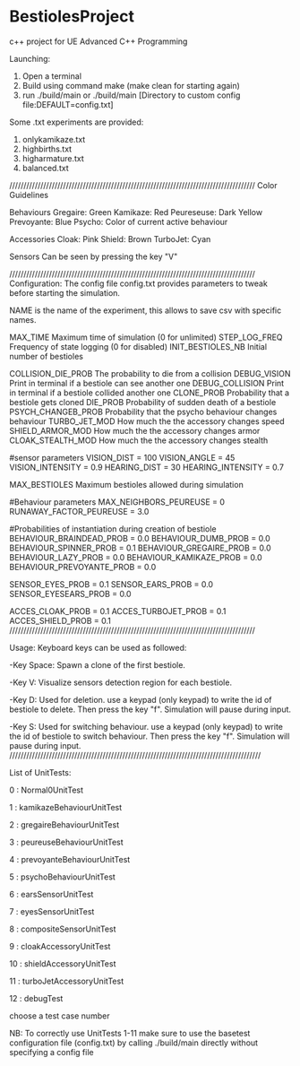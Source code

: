 # BestiolesProject
c++ project for UE Advanced C++ Programming

Launching:
1) Open a terminal
2) Build using command make (make clean for starting again)
2) run .\/build/main 
or
 .\/build/main [Directory to custom config file:DEFAULT=config.txt]


Some .txt experiments are provided:
1) onlykamikaze.txt
2) highbirths.txt
3) higharmature.txt
4) balanced.txt

///////////////////////////////////////////////////////////////////////////////////////
Color Guidelines

Behaviours
Gregaire: Green
Kamikaze: Red
Peureseuse: Dark Yellow
Prevoyante: Blue
Psycho: Color of current active behaviour

Accessories
Cloak: Pink
Shield: Brown
TurboJet: Cyan

Sensors
Can be seen by pressing the key "V"

///////////////////////////////////////////////////////////////////////////////////////
Configuration:
The config file config.txt provides parameters to tweak before starting the simulation.

NAME is the name of the experiment, this allows to save csv with specific names.

MAX_TIME Maximum time of simulation (0 for unlimited)
STEP_LOG_FREQ Frequency of state logging (0 for disabled)
INIT_BESTIOLES_NB Initial number of bestioles

COLLISION_DIE_PROB The probability to die from a collision
DEBUG_VISION Print in terminal if a bestiole can see another one
DEBUG_COLLISION Print in terminal if a bestiole collided another one
CLONE_PROB Probability that a bestiole gets cloned
DIE_PROB Probability of sudden death of a bestiole
PSYCH_CHANGEB_PROB Probability that the psycho behaviour changes behaviour
TURBO_JET_MOD How much the the accessory changes speed
SHIELD_ARMOR_MOD How much the the accessory changes armor
CLOAK_STEALTH_MOD How much the the accessory changes stealth

#sensor parameters
VISION_DIST = 100
VISION_ANGLE = 45
VISION_INTENSITY = 0.9
HEARING_DIST = 30
HEARING_INTENSITY = 0.7

MAX_BESTIOLES Maximum bestioles allowed during simulation

#Behaviour parameters
MAX_NEIGHBORS_PEUREUSE = 0
RUNAWAY_FACTOR_PEUREUSE = 3.0



#Probabilities of instantiation during creation of bestiole
BEHAVIOUR_BRAINDEAD_PROB = 0.0
BEHAVIOUR_DUMB_PROB = 0.0
BEHAVIOUR_SPINNER_PROB = 0.1
BEHAVIOUR_GREGAIRE_PROB = 0.0
BEHAVIOUR_LAZY_PROB = 0.0
BEHAVIOUR_KAMIKAZE_PROB = 0.0
BEHAVIOUR_PREVOYANTE_PROB = 0.0


SENSOR_EYES_PROB = 0.1
SENSOR_EARS_PROB = 0.0
SENSOR_EYESEARS_PROB = 0.0

ACCES_CLOAK_PROB = 0.1
ACCES_TURBOJET_PROB = 0.1
ACCES_SHIELD_PROB = 0.1
///////////////////////////////////////////////////////////////////////////////////////

Usage:
Keyboard keys can be used as followed:

-Key Space: Spawn a clone of the first bestiole.

-Key V: Visualize sensors detection region for each bestiole.

-Key D: Used for deletion. use a keypad (only keypad) to write the id of bestiole to delete. 
Then press the key "f". Simulation will pause during input.

-Key S: Used for switching behaviour. use a keypad (only keypad) to write the id of bestiole to switch behaviour. 
Then press the key "f". Simulation will pause during input.
/////////////////////////////////////////////////////////////////////////////////////////

List of UnitTests:

0 : Normal0UnitTest 

1 : kamikazeBehaviourUnitTest

2 : gregaireBehaviourUnitTest

3 : peureuseBehaviourUnitTest

4 : prevoyanteBehaviourUnitTest

5 : psychoBehaviourUnitTest

6 : earsSensorUnitTest

7 : eyesSensorUnitTest

8 : compositeSensorUnitTest

9 : cloakAccessoryUnitTest

10 : shieldAccessoryUnitTest

11 : turboJetAccessoryUnitTest

12 : debugTest

choose a test case number 

NB: To correctly use UnitTests 1-11 make sure to use the basetest configuration file (config.txt) by calling ./build/main directly without specifying a config file
